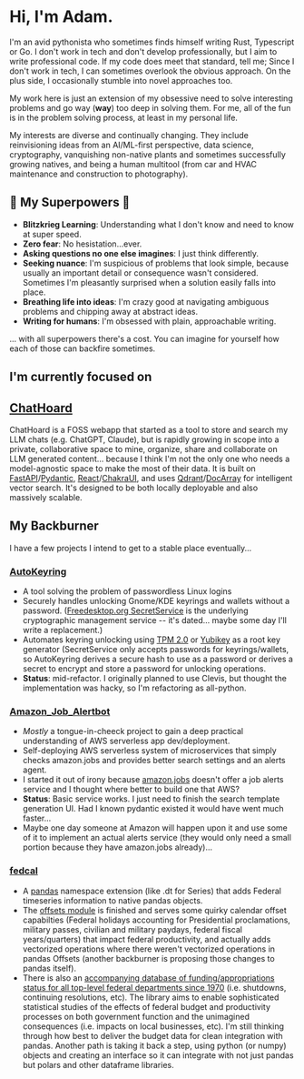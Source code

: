 # Hi, I'm Adam.

I'm an avid pythonista who sometimes finds himself writing Rust, Typescript or Go. I don't work in tech and don't develop professionally, but I aim to write professional code. If my code does meet that standard, tell me; Since I don't work in tech, I can sometimes overlook the obvious approach. On the plus side, I occasionally stumble into novel approaches too. 

My work here is just an extension of my obsessive need to solve interesting problems and go way (**way**) too deep in solving them. For me, all of the fun is in the problem solving process, at least in my personal life.

My interests are diverse and continually changing. They include reinvisioning ideas from an AI/ML-first perspective, data science, cryptography, vanquishing non-native plants and sometimes successfully growing natives, and being a human multitool (from car and HVAC maintenance and construction to photography).

## 🦸 My Superpowers 🦸

- **Blitzkrieg Learning**: Understanding what I don't know and need to know at super speed.
- **Zero fear**: No hesistation...ever.
- **Asking questions no one else imagines**: I just think differently. 
- **Seeking nuance**: I'm suspicious of problems that look simple, because usually an important detail or consequence wasn't considered. Sometimes I'm pleasantly surprised when a solution easily falls into place.
- **Breathing life into ideas**: I'm crazy good at navigating ambiguous problems and chipping away at abstract ideas.
- **Writing for humans**: I'm obsessed with plain, approachable writing.

... with all superpowers there's a cost. You can imagine for yourself how each of those can backfire sometimes.

## I'm currently focused on

## **[ChatHoard](https://github.com/seekinginfiniteloop/ChatHoard)** 
ChatHoard is a FOSS webapp that started as a tool to store and search my LLM chats (e.g. ChatGPT, Claude), but is rapidly growing in scope into a private, collaborative space to mine, organize, share and collaborate on LLM generated content... because I think I'm not the only one who needs a model-agnostic space to make the most of their data. It is built on [FastAPI](https://github.com/tiangolo/fastapi)/[Pydantic](https://github.com/pydantic/pydantic), [React](https://github.com/facebook/react)/[ChakraUI](https://github.com/chakra-ui/chakra-ui), and uses [Qdrant](https://qdrant.tech/)/[DocArray](https://github.com/docarray/docarray) for intelligent vector search. It's designed to be both locally deployable and also massively scalable.

## My Backburner

I have a few projects I intend to get to a stable place eventually... 

### **[AutoKeyring](https://github.com/seekinginfiniteloop/AutoKeyring)**
-  A tool solving the problem of passwordless Linux logins
-  Securely handles unlocking Gnome/KDE keyrings and wallets without a password. ([Freedesktop.org SecretService](https://specifications.freedesktop.org/secret-service/latest/) is the underlying cryptographic management service -- it's dated... maybe some day I'll write a replacement.)
-  Automates keyring unlocking using [TPM 2.0](https://support.microsoft.com/en-us/topic/what-is-tpm-705f241d-025d-4470-80c5-4feeb24fa1ee) or [Yubikey](https://www.yubico.com/products/) as a root key generator (SecretService only accepts passwords for keyrings/wallets, so AutoKeyring derives a secure hash to use as a password or derives a secret to encrypt and store a password for unlocking operations.
-  **Status**: mid-refactor. I originally planned to use Clevis, but thought the implementation was hacky, so I'm refactoring as all-python.

### **[Amazon_Job_Alertbot](https://github.com/seekinginfiniteloop/Amazon_Job_Alertbot)** 
- *Mostly* a tongue-in-cheeck project to gain a deep practical understanding of AWS serverless app dev/deployment.
- Self-deploying AWS serverless system of microservices that simply checks amazon.jobs and provides better search settings and an alerts agent.
- I started it out of irony because [amazon.jobs](amazon.jobs) doesn't offer a job alerts service and I thought where better to build one that AWS?
- **Status**: Basic service works. I just need to finish the search template generation UI. Had I known pydantic existed it would have went much faster...
- Maybe one day someone at Amazon will happen upon it and use some of it to implement an actual alerts service (they would only need a small portion because they have amazon.jobs already)...

### **[fedcal](https://github.com/seekinginfiniteloop/fedcal)** 
- A [pandas](https://github.com/pandas-dev/pandas) namespace extension (like .dt for Series) that adds Federal timeseries information to native pandas objects.
- The [offsets module](https://github.com/seekinginfiniteloop/fedcal/fedcal/offsets.py) is finished and serves some quirky calendar offset capabilties (Federal holidays accounting for Presidential proclamations, military passes, civilian and military paydays, federal fiscal years/quarters) that impact federal productivity, and actually adds vectorized operations where there weren't vectorized operations in pandas Offsets (another backburner is proposing those changes to pandas itself).
- There is also an [accompanying database of funding/appropriations status for all top-level federal departments since 1970](https://github.com/seekinginfiniteloop/fedcal/fedcal/status_intervals.json) (i.e. shutdowns, continuing resolutions, etc). The library aims to enable sophisticated statistical studies of the effects of federal budget and productivity processes on both government function and the unimagined consequences (i.e. impacts on local businesses, etc). I'm still thinking through how best to deliver the budget data for clean integration with pandas.  Another path is taking it back a step, using python (or numpy) objects and creating an interface so it can integrate with not just pandas but polars and other dataframe libraries.

